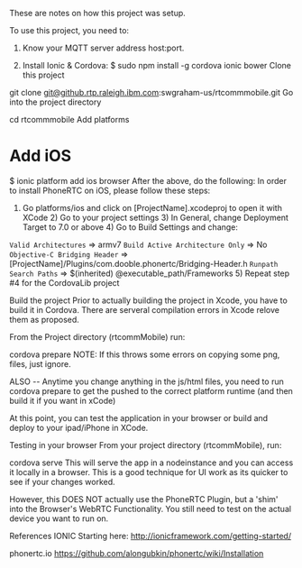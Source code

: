 These are notes on how this project was setup.

To use this project, you need to:
1. Know your MQTT server address host:port. 


2. Install Ionic & Cordova:
$  sudo npm install -g cordova ionic bower
Clone this project

git clone git@github.rtp.raleigh.ibm.com:swgraham-us/rtcommmobile.git
Go into the project directory

cd rtcommmobile 
Add platforms

# Add iOS
$  ionic platform add ios browser
After the above, do the following:
In order to install PhoneRTC on iOS, please follow these steps:

1) Go platforms/ios and click on [ProjectName].xcodeproj to open it with XCode 2) Go to your project settings 3) In General, change Deployment Target to 7.0 or above 4) Go to Build Settings and change:

  `Valid Architectures` => armv7
  `Build Active Architecture Only` => No
  `Objective-C Bridging Header` =>
       [ProjectName]/Plugins/com.dooble.phonertc/Bridging-Header.h
  `Runpath Search Paths` =>
       $(inherited) @executable_path/Frameworks
5) Repeat step #4 for the CordovaLib project

Build the project
Prior to actually building the project in Xcode, you have to build it in Cordova.
There are serveral compilation errors in Xcode relove them as proposed.

From the Project directory (rtcommMobile) run:

cordova prepare
NOTE: If this throws some errors on copying some png, files, just ignore.

ALSO -- Anytime you change anything in the js/html files, you need to run cordova prepare to get the pushed to the correct platform runtime (and then build it if you want in xCode)

At this point, you can test the application in your browser or build and deploy to your ipad/iPhone in XCode. 

Testing in your browser
From your project directory (rtcommMobile), run:

cordova serve
This will serve the app in a nodeinstance and you can access it locally in a browser. This is a good technique for UI work as its quicker to see if your changes worked.

However, this DOES NOT actually use the PhoneRTC Plugin, but a 'shim' into the Browser's WebRTC Functionality. You still need to test on the actual device you want to run on.

References
IONIC
Starting here: http://ionicframework.com/getting-started/

phonertc.io
https://github.com/alongubkin/phonertc/wiki/Installation
